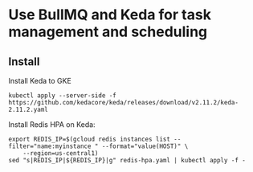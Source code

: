 # Use BullMQ and Keda for task management and scheduling

## Install
Install Keda to GKE
```
kubectl apply --server-side -f https://github.com/kedacore/keda/releases/download/v2.11.2/keda-2.11.2.yaml
```

Install Redis HPA on Keda:
```
export REDIS_IP=$(gcloud redis instances list --filter="name:myinstance " --format="value(HOST)" \
    --region=us-central1)
sed "s|REDIS_IP|${REDIS_IP}|g" redis-hpa.yaml | kubectl apply -f -
```
